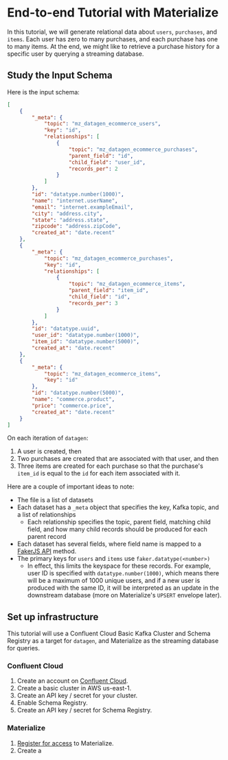 # End-to-end Tutorial with Materialize

In this tutorial, we will generate relational data about `users`, `purchases`, and `items`. Each user has zero to many purchases, and each purchase has one to many items. At the end, we might like to retrieve a purchase history for a specific user by querying a streaming database.

## Study the Input Schema

Here is the input schema:

```json
[
    {
        "_meta": {
            "topic": "mz_datagen_ecommerce_users",
            "key": "id",
			"relationships": [
				{
                    "topic": "mz_datagen_ecommerce_purchases",
                    "parent_field": "id",
                    "child_field": "user_id",
                    "records_per": 2
                }
			]
        },
        "id": "datatype.number(1000)",
        "name": "internet.userName",
        "email": "internet.exampleEmail",
        "city": "address.city",
        "state": "address.state",
        "zipcode": "address.zipCode",
        "created_at": "date.recent"
    },
    {
        "_meta": {
            "topic": "mz_datagen_ecommerce_purchases",
            "key": "id",
			"relationships": [
                {
                    "topic": "mz_datagen_ecommerce_items",
                    "parent_field": "item_id",
                    "child_field": "id",
                    "records_per": 3
                }
			]
        },
        "id": "datatype.uuid",
        "user_id": "datatype.number(1000)",
        "item_id": "datatype.number(5000)",
        "created_at": "date.recent"
    },
    {
        "_meta": {
            "topic": "mz_datagen_ecommerce_items",
            "key": "id"
        },
        "id": "datatype.number(5000)",
        "name": "commerce.product",
        "price": "commerce.price",
        "created_at": "date.recent"
    }
]
```

On each iteration of `datagen`:
1. A user is created, then
1. Two purchases are created that are associated with that user, and then
1. Three items are created for each purchase so that the purchase's `item_id` is equal to the `id` for each item associated with it.

Here are a couple of important ideas to note:
- The file is a list of datasets
- Each dataset has a `_meta` object that specifies the key, Kafka topic, and a list of relationships
  - Each relationship specifies the topic, parent field, matching child field, and how many child records should be produced for each parent record
- Each dataset has several fields, where field name is mapped to a [FakerJS API](https://fakerjs.dev/api/) method.
- The primary keys for `users` and `items` use `faker.datatype(<number>)`
  - In effect, this limits the keyspace for these records. For example, user ID is specified with `datatype.number(1000)`, which means there will be a maximum of 1000 unique users, and if a new user is produced with the same ID, it will be interpreted as an update in the downstream database (more on Materialize's `UPSERT` envelope later).

## Set up infrastructure

This tutorial will use a Confluent Cloud Basic Kafka Cluster and Schema Registry as a target for `datagen`, and Materialize as the streaming database for queries.

### Confluent Cloud

1. Create an account on [Confluent Cloud](confluent.cloud).
1. Create a basic cluster in AWS us-east-1.
1. Create an API key / secret for your cluster.
1. Enable Schema Registry.
1. Create an API key / secret for Schema Registry.

### Materialize

1. [Register for access](https://materialize.com/register/) to Materialize.
1. Create a 